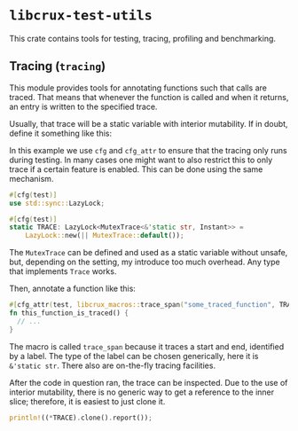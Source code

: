 # `libcrux-test-utils`

This crate contains tools for testing, tracing, profiling and benchmarking.

## Tracing (`tracing`)

This module provides tools for annotating functions such that calls are traced.
That means that whenever the function is called and when it returns, an entry
is written to the specified trace.

Usually, that trace will be a static variable with interior mutability. If in
doubt, define it something like this:

In this example we use `cfg` and `cfg_attr` to ensure that the tracing only runs
during testing. In many cases one might want to also restrict this to only trace
if a certain feature is enabled. This can be done using the same mechanism.

```rust
#[cfg(test)]
use std::sync::LazyLock;

#[cfg(test)]
static TRACE: LazyLock<MutexTrace<&'static str, Instant>> =
    LazyLock::new(|| MutexTrace::default());
```

The `MutexTrace` can be defined and used as a static variable without unsafe, but,
depending on the setting, my introduce too much overhead. Any type that implements
`Trace` works.

Then, annotate a function like this:

```rust
#[cfg_attr(test, libcrux_macros::trace_span("some_traced_function", TRACE))]
fn this_function_is_traced() {
  // ...
}
```

The macro is called `trace_span` because it traces a start and end, identified
by a label. The type of the label can be chosen generically, here it is
`&'static str`. There also are on-the-fly tracing facilities.

After the code in question ran, the trace can be inspected. Due to the use
of  interior mutability, there is no generic way to get a reference to the
inner slice; therefore, it is easiest to just clone it.

```rust
println!((*TRACE).clone().report());
```
